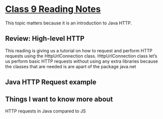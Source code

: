 # [Class 9 Reading Notes](https://github.com/snur206/reading-notes/blob/main/401/class9notes.md)

This topic matters because it is an introduction to Java HTTP.

## Review: High-level HTTP

This reading is giving us a tutorial on how to request and perform HTTP requests using the HttpUrlConnection class. HttpUrlConnection class let’s us perform basic HTTP requests without using any extra libraries because the classes that are needed is are apart of the package java.net 

## Java HTTP Request example



## Things I want to know more about

HTTP requests in Java compared to JS
